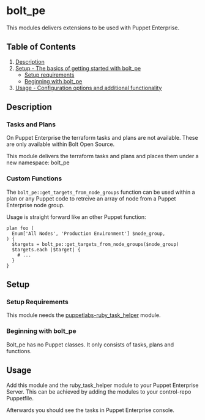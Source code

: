# bolt_pe

This modules delivers extensions to be used with Puppet Enterprise.

## Table of Contents

1. [Description](#description)
1. [Setup - The basics of getting started with bolt_pe](#setup)
    * [Setup requirements](#setup-requirements)
    * [Beginning with bolt_pe](#beginning-with-bolt_pe)
1. [Usage - Configuration options and additional functionality](#usage)

## Description

### Tasks and Plans

On Puppet Enterprise the terraform tasks and plans are not available.
These are only available within Bolt Open Source.

This module delivers the terraform tasks and plans and places them under a new namespace: bolt_pe

### Custom Functions

The `bolt_pe::get_targets_from_node_groups` function can be used within a plan or any Puppet code to retreive an array of node from a Puppet Enterprise node group.

Usage is straight forward like an other Puppet function:

    plan foo (
      Enum['All Nodes', 'Production Environment'] $node_group,
    ) {
      $targets = bolt_pe::get_targets_from_node_groups($node_group)
      $targets.each |$target| {
        # ...
      }
    }

## Setup

### Setup Requirements

This module needs the [puppetlabs-ruby_task_helper](https://forge.puppet.com/modules/puppetlabs/ruby_task_helper)  module.

### Beginning with bolt_pe

Bolt_pe has no Puppet classes.
It only consists of tasks, plans and functions.

## Usage

Add this module and the ruby_task_helper module to your Puppet Enterprise Server.
This can be achieved by adding the modules to your control-repo Puppetfile.

Afterwards you should see the tasks in Puppet Enterprise console.
